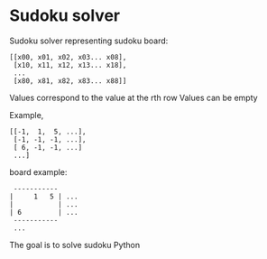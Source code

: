 # Sudoku solver
Sudoku solver 
representing sudoku board:
```
[[x00, x01, x02, x03... x08],
 [x10, x11, x12, x13... x18],
 ...
 [x80, x81, x82, x83... x88]]
```
Values correspond to the value at the rth row
Values can be empty

Example,
```
[[-1,  1,  5, ...],
 [-1, -1, -1, ...],
 [ 6, -1, -1, ...]
 ...]
```

board example:
```
 -----------
|     1   5 | ...
|           | ...
| 6         | ...
 -----------
 ...
```
The goal is to solve sudoku Python
